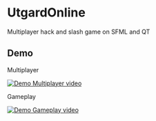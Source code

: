# UtgardOnline

Multiplayer hack and slash game on SFML and QT

## Demo

Multiplayer

[![Demo Multiplayer video](https://j.gifs.com/QnlzNZ.gif)](https://www.youtube.com/watch?v=_iR8ykXOu_M&t=111s)


Gameplay

[![Demo Gameplay video](https://j.gifs.com/q7qBAk.gif)](https://www.youtube.com/watch?v=anoJ6-PXW2Q&t=395s)
